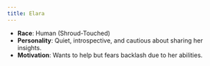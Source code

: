 ```yaml
---
title: Elara
---
```


- **Race**: Human (Shroud-Touched)
- **Personality**: Quiet, introspective, and cautious about sharing her insights.
- **Motivation**: Wants to help but fears backlash due to her abilities.

